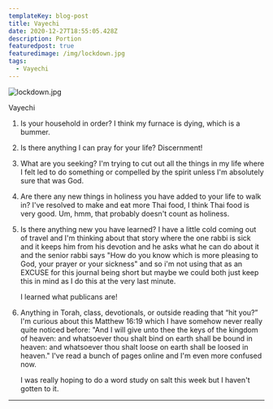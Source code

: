 ```yaml
---
templateKey: blog-post
title: Vayechi
date: 2020-12-27T18:55:05.428Z
description: Portion
featuredpost: true
featuredimage: /img/lockdown.jpg
tags:
  - Vayechi
---
```


![lockdown.jpg](/img/lockdown.jpg)

Vayechi

1. Is your household in order?
   I think my furnace is dying, which is a bummer.

2. Is there anything I can pray for your life?
   Discernment!

3. What are you seeking?
   I'm trying to cut out all the things in my life where I felt led to do something or compelled by the spirit unless I'm absolutely sure that was God.

4. Are there any new things in holiness you have added to your life to walk in?
   I've resolved to make and eat more Thai food, I think Thai food is very good. Um, hmm, that probably doesn't count as holiness.

5. Is there anything new you have learned?
   I have a little cold coming out of travel and I'm thinking about that story where the one rabbi is sick and it keeps him from his devotion and he asks what he can do about it and the senior rabbi says "How do you know which is more pleasing to God, your prayer or your sickness" and so i'm not using that as an EXCUSE for this journal being short but maybe we could both just keep this in mind as I do this at the very last minute.

   I learned what publicans are!

6. Anything in Torah, class, devotionals, or outside reading that “hit you?”
   I'm curious about this Matthew 16:19 which I have somehow never really quite noticed before: "And I will give unto thee the keys of the kingdom of heaven: and whatsoever thou shalt bind on earth shall be bound in heaven: and whatsoever thou shalt loose on earth shall be loosed in heaven." I've read a bunch of pages online and I'm even more confused now.

   I was really hoping to do a word study on salt this week but I haven't gotten to it.

---
